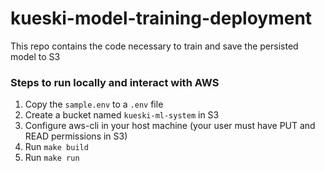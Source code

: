# kueski-model-training-deployment
This repo contains the code necessary to train and save the persisted model to S3

### Steps to run locally and interact with AWS
1. Copy the `sample.env` to a `.env` file
2. Create a bucket named `kueski-ml-system` in S3
3. Configure aws-cli in your host machine (your user must have PUT and READ permissions in S3)
4. Run `make build`
5. Run `make run`
